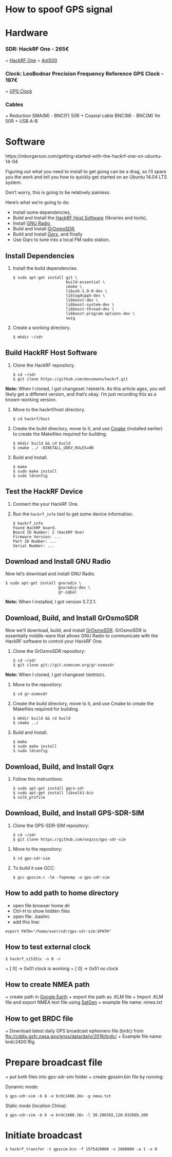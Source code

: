# How to spoof GPS signal


<h1>Hardware</h1>
<h3>SDR: HackRF One - 265€</h3>
+ <a href="https://greatscottgadgets.com/hackrf">HackRF One</a>
+ <a href="https://greatscottgadgets.com/ant500">Ant500</a>


<h3>Clock: LeoBodnar Precision Frequency Reference GPS Clock - 197€</h3> 
+ <a href="http://www.leobodnar.com/shop/index.php?main_page=product_info&cPath=107&products_id=234">GPS Clock</a>

<h3>Cables</h3>
+ Reduction SMA(M) - BNC(F) 50R
+ Coaxial cable BNC(M) - BNC(M) 1m 50R
+ USB A-B

<h1>Software</h1>
https://mborgerson.com/getting-started-with-the-hackrf-one-on-ubuntu-14-04

<p>Figuring out what you need to install to get going can be a drag, so I&rsquo;ll spare you the work and tell you how to quickly get started on an Ubuntu 14.04 LTS system.</p>

<p>Don&rsquo;t worry, this is going to be relatively painless.</p>

<p>Here&rsquo;s what we&rsquo;re going to do:</p>

<ul>
<li>Install some dependencies,</li>
<li>Build and Install the <a href="https://github.com/mossmann/hackrf/tree/master/host">HackRF Host Software</a> (libraries and tools),</li>
<li>Install <a href="http://gnuradio.org/">GNU Radio</a>,</li>
<li>Build and Install <a href="http://sdr.osmocom.org/trac/wiki/GrOsmoSDR">GrOsmoSDR</a>,</li>
<li>Build and Install <a href="http://gqrx.dk/">Gqrx</a>, and finally</li>
<li>Use Gqrx to tune into a local FM radio station.</li>
</ul>

<h2>Install Dependencies</h2>

<ol>
<li><p>Install the build dependencies.</p>

<pre><code>$ sudo apt-get install git \
                       build-essential \
                       cmake \
                       libusb-1.0-0-dev \
                       liblog4cpp5-dev \
                       libboost-dev \
                       libboost-system-dev \
                       libboost-thread-dev \
                       libboost-program-options-dev \
                       swig
</code></pre></li>

<li><p>Create a working directory.</p>

<pre><code>$ mkdir ~/sdr
</code></pre></li>
</ol>

<h2>Build HackRF Host Software</h2>

<ol>
<li><p>Clone the HackRF repository.</p>

<pre><code>$ cd ~/sdr
$ git clone https://github.com/mossmann/hackrf.git
</code></pre></li>
</ol>

<p><strong>Note:</strong> When I cloned, I got changeset <code>740940f8</code>. As this article ages, you will likely get a different version, and that&rsquo;s okay. I&rsquo;m just recording this as a known-working version.</p>

<ol>
<li><p>Move to the hackrf/host directory.</p>

<pre><code>$ cd hackrf/host
</code></pre></li>

<li><p>Create the build directory, move to it, and use <a href="http://www.cmake.org/">Cmake</a> (installed earlier) to create the Makefiles required for building.</p>

<pre><code>$ mkdir build &amp;&amp; cd build
$ cmake ../ -DINSTALL_UDEV_RULES=ON
</code></pre></li>

<li><p>Build and Install.</p>

<pre><code>$ make
$ sudo make install
$ sudo ldconfig
</code></pre></li>
</ol>

<h2>Test the HackRF Device</h2>

<ol>
<li><p>Connect the your HackRF One.</p></li>

<li><p>Run the <code>hackrf_info</code> tool to get some device information.</p>

<pre><code>$ hackrf_info
Found HackRF board.
Board ID Number: 2 (HackRF One)
Firmware Version: ...
Part ID Number: ...
Serial Number: ...
</code></pre></li>
</ol>

<h2>Download and Install GNU Radio</h2>

<p>Now let&rsquo;s download and install GNU Radio.</p>

<pre><code>$ sudo apt-get install gnuradio \
                       gnuradio-dev \
                       gr-iqbal
</code></pre>

<p><strong>Note:</strong> When I installed, I got version 3.7.2.1.</p>

<h2>Download, Build, and Install GrOsmoSDR</h2>

<p>Now we&rsquo;ll download, build, and install <a href="http://sdr.osmocom.org/trac/wiki/GrOsmoSDR">GrOsmoSDR</a>. GrOsmoSDR is essentially middle-ware that allows GNU Radio to communicate with the HackRF software to control your HackRF One.</p>

<ol>
<li><p>Clone the GrOsmoSDR repository:</p>

<pre><code>$ cd ~/sdr
$ git clone git://git.osmocom.org/gr-osmosdr
</code></pre></li>
</ol>

<p><strong>Note:</strong> When I cloned, I got changeset <code>58d95b51</code>.</p>

<ol>
<li><p>Move to the repository:</p>

<pre><code>$ cd gr-osmosdr
</code></pre></li>

<li><p>Create the build directory, move to it, and use Cmake to create the Makefiles required for building.</p>

<pre><code>$ mkdir build &amp;&amp; cd build
$ cmake ../
</code></pre></li>

<li><p>Build and Install.</p>

<pre><code>$ make
$ sudo make install
$ sudo ldconfig
</code></pre></li>
</ol>

<h2>Download, Build, and Install Gqrx</h2>

<ol>
<li><p>Follow this instructions:</p>
<pre><code>$ sudo apt-get install gqrx-sdr
$ sudo apt-get install libvolk1-bin
$ volk_profile
</code></pre>

</li>
</ol>


<h2>Download, Build, and Install GPS-SDR-SIM</h2>

<ol>
<li><p>Clone the GPS-SDR-SIM repository:</p>

<pre><code>$ cd ~/sdr
$ git clone https://github.com/osqzss/gps-sdr-sim
</code></pre></li>
</ol>

<ol>
<li><p>Move to the repository:</p>

<pre><code>$ cd gps-sdr-sim
</code></pre></li>

<li><p>To build it use GCC:</p>
<pre><code>$ gcc gpssim.c -lm -fopenmp -o gps-sdr-sim
</code></pre></li>
</ol>

<h2>How to add path to home directory</h2>

+ open file browser home dir
+ Ctrl-H to show hidden files
+ open file: .bashrc
+ add this line:

<pre><code>export PATH="/home/user/sdr/gps-sdr-sim:$PATH"
</code></pre></li>

<h2>How to test external clock</h2>
<pre><code>$ hackrf_si5351c -n 0 -r
</code></pre></li>
+ [ 0] -> 0x01 clock is working
+ [ 0] -> 0x51 no clock

<h2>How to create NMEA path</h2>
+ create path in <a href="https://www.google.com/earth/">Google Earth</a>
+ export the path as .KLM file
+ Import .KLM file and export NMEA text file using <a href="http://www.labsat.co.uk/index.php/en/products/satgen-simulator-software">SatGen</a>
+ example file name: nmea.txt

<h2>How to get BRDC file</h2>
+ Download latest daily GPS broadcast ephemers file (brdc) from <a href="ftp://cddis.gsfc.nasa.gov/gnss/data/daily/
downloaded">ftp://cddis.gsfc.nasa.gov/gnss/data/daily/2016/brdc/</a>
+ Example file name: brdc2400.16g



<h1>Prepare broadcast file</h1>
+ put both files into gps-sdr-sim folder
+ create gpssim.bin file by running:

Dynamic mode:
<pre><code>$ gps-sdr-sim -b 8 -e brdc2400.16n -g nmea.txt
</code></pre></li>

Static mode (location China):
<pre><code>$ gps-sdr-sim -b 8 -e brdc2400.16n -l 30.286502,120.032669,100
</code></pre></li>


<h1>Initiate broadcast </h1>
<pre><code>$ hackrf_transfer -t gpssim.bin -f 1575420000 -s 2600000 -a 1 -x 0
</code></pre></li>




